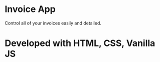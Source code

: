 # Invoice App
Control all of your invoices easily and detailed.
# Developed with HTML, CSS, Vanilla JS 

